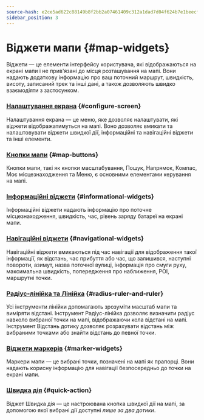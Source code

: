 ```yaml
---
source-hash: e2ce5ad622c88149b8f2bb2a07461409c312a1dad7d04f624b7e1beecf5aeab4
sidebar_position: 3
---
```


# Віджети мапи {#map-widgets}

Віджети — це елементи інтерфейсу користувача, які відображаються на екрані мапи і не прив'язані до місця розташування на мапі. Вони надають додаткову інформацію про ваш поточний маршрут, швидкість, висоту, записаний трек та інші дані, а також дозволяють швидко взаємодіяти з застосунком.

### [Налаштування екрана](./configure-screen.md) {#configure-screen}

Налаштування екрана — це меню, яке дозволяє налаштувати, які віджети відображатимуться на мапі. Воно дозволяє вмикати та налаштовувати віджети швидкої дії, інформаційні та навігаційні віджети та інші елементи.

### [Кнопки мапи](./map-buttons.md) {#map-buttons}

Кнопки мапи, такі як кнопки масштабування, Пошук, Напрямок, Компас, Моє місцезнаходження та Меню, є основними елементами керування на мапі.

### [Інформаційні віджети](./info-widgets.md) {#informational-widgets}

Інформаційні віджети надають інформацію про поточне місцезнаходження, швидкість, час, рівень заряду батареї на екрані мапи.

### [Навігаційні віджети](./nav-widgets.md) {#navigational-widgets}

Навігаційні віджети вмикаються під час навігації для відображення такої інформації, як відстань, час прибуття або час, що залишився, наступні повороти, азимут, назва поточної вулиці, інформація про смуги руху, максимальна швидкість, попередження про наближення, POI, маршрутні точки.

### [Радіус-лінійка та Лінійка](./radius-ruler.md) {#radius-ruler-and-ruler}

Усі інструменти лінійки допомагають зрозуміти масштаб мапи та виміряти відстані. Інструмент Радіус-лінійка дозволяє визначити радіус навколо вибраної точки на мапі, відображаючи кола відстані на мапі. Інструмент Відстань дотику дозволяє розрахувати відстань між вибраними точками або знайти відстань до певної точки.

### [Віджети маркерів](./markers.md) {#marker-widgets}

Маркери мапи — це вибрані точки, позначені на мапі як прапорці. Вони надають корисну інформацію для навігації безпосередньо до точки на екрані мапи.

### [Швидка дія](./quick-action.md) {#quick-action}

Віджет Швидка дія — це настроювана кнопка швидкої дії на мапі, за допомогою якої вибрані дії доступні *лише за два дотики*.